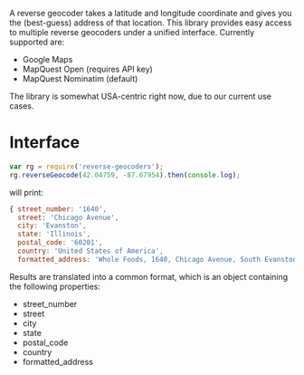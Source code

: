 A reverse geocoder takes a latitude and longitude coordinate and gives you the
(best-guess) address of that location. This library provides easy access to
multiple reverse geocoders under a unified interface. Currently supported are:

* Google Maps
* MapQuest Open (requires API key)
* MapQuest Nominatim (default)

The library is somewhat USA-centric right now, due to our current use cases.

Interface
=========

```javascript
var rg = require('reverse-geocoders');
rg.reverseGeocode(42.04759, -87.67954).then(console.log);
```

will print:

```javascript
{ street_number: '1640',
  street: 'Chicago Avenue',
  city: 'Evanston',
  state: 'Illinois',
  postal_code: '60201',
  country: 'United States of America',
  formatted_address: 'Whole Foods, 1640, Chicago Avenue, South Evanston, Evanston, Cook County, Illinois, 60201, United States of America' }
```

Results are translated into a common format, which is an object containing the
following properties:

* street_number
* street
* city
* state
* postal_code
* country
* formatted_address
